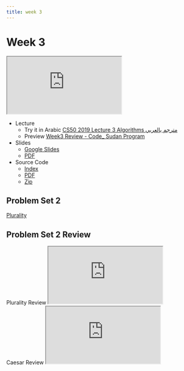 ```yaml
---
title: week 3
---
```


# Week 3

<iframe src="https://www.youtube.com/embed/fykrlqbV9wM"></iframe>


- Lecture
  - Try it in Arabic
    [CS50 2019 Lecture 3 Algorithms مترجم بالعربي](https://www.youtube.com/embed/L8AmnvKj_zY)
  - Preview
     [Week3 Review - Code_ Sudan Program](https://www.youtube.com/embed/2FkB-enZzrc)
- Slides
  - <a href="https://docs.google.com/presentation/d/1BPOm4VNOmlOLKzwOHPYR3FXEXLiJbOW3MSKdp1wMNnk/edit?usp=sharing">Google Slides</a>
  - <a href="https://cdn.cs50.net/2019/fall/lectures/2/lecture2.pdf">PDF</a>
- Source Code
  - <a href="https://cdn.cs50.net/2019/fall/lectures/2/src2/">Index</a>
  - <a href="https://cdn.cs50.net/2019/fall/lectures/2/src2.pdf">PDF</a>
  - <a href="https://cdn.cs50.net/2019/fall/lectures/2/src2.zip">Zip</a>

## Problem Set 2

[Plurality](https://lab.cs50.io/code-sudan/labs/main/pset3/Plurality/)


## Problem Set 2 Review 
<div class="box" >Plurality Review  <iframe src="https://www.youtube.com/embed/S_3NvpLje3M"></iframe></div>
<div class="box" >Caesar Review  <iframe src="https://www.youtube.com/embed/3BcjXzNlT0w"></iframe></div>
